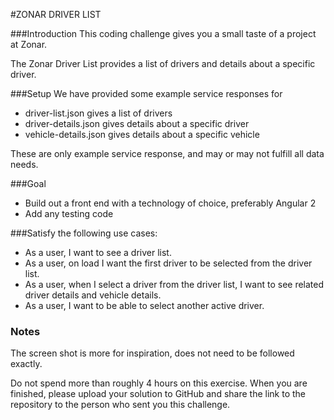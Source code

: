 #ZONAR DRIVER LIST

###Introduction
This coding challenge gives you a small taste of a project at Zonar. 

The Zonar Driver List provides a list of drivers and details about a specific driver.

###Setup
We have provided some example service responses for
* driver-list.json gives a list of drivers
* driver-details.json gives details about a specific driver
* vehicle-details.json gives details about a specific vehicle

These are only example service response, and may or may not fulfill all data needs.

###Goal
* Build out a front end with a technology of choice, preferably Angular 2 
* Add any testing code

###Satisfy the following use cases:
* As a user, I want to see a driver list.
* As a user, on load I want the first driver to be selected from the driver list.
* As a user, when I select a driver from the driver list, I want to see related driver details and vehicle details.
* As a user, I want to be able to select another active driver.

### Notes
The screen shot is more for inspiration, does not need to be followed exactly.

Do not spend more than roughly 4 hours on this exercise. When you are finished, please upload your solution to GitHub and share the link to the repository to the person who sent you this challenge. 